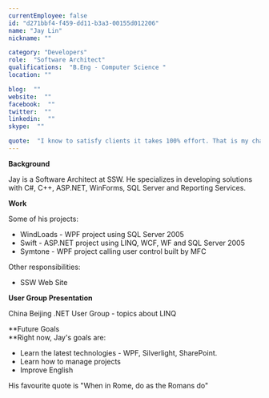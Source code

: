 ```yaml
---
currentEmployee: false
id: "d271bbf4-f459-dd11-b3a3-00155d012206"
name: "Jay Lin"
nickname: ""

category: "Developers"
role:  "Software Architect"
qualifications:  "B.Eng - Computer Science "
location: ""

blog:  ""
website:  ""
facebook:  ""
twitter:  ""
linkedin:  ""
skype:  ""

quote:  "I know to satisfy clients it takes 100% effort. That is my challenge and I work to improve myself everyday."
---
```


 **Background** 

Jay is a Software Architect at SSW. He specializes in developing solutions with C#, C++, ASP.NET, WinForms, SQL Server and Reporting Services. 

**Work**

Some of his projects:

*   WindLoads - WPF project using SQL Server 2005 
*   Swift - ASP.NET project using LINQ, WCF, WF and SQL Server 2005 
*   Symtone - WPF project calling user control built by MFC 

Other responsibilities:

*   SSW Web Site 

**User Group Presentation**

China Beijing .NET User Group - topics about LINQ

**Future Goals  
 **Right now, Jay's goals are:

*   Learn the latest technologies - WPF, Silverlight, SharePoint. 
*   Learn how to manage projects 
*   Improve English

His favourite quote is "When in Rome, do as the Romans do"